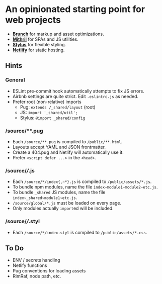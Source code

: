 # An opinionated starting point for web projects

- [**Brunch**](https://brunch.io/docs/config) for markup and asset optimizations.
- [**Mithril**](https://mithril.js.org/api.html) for SPAs and JS utilities.
- [**Stylus**](http://stylus-lang.com/) for flexible styling.
- [**Netlify**](https://www.netlify.com/docs/netlify-toml-reference/) for static hosting.

## Hints

### General

- ESLint pre-commit hook automatically attempts to fix JS errors.
- Airbnb settings are quite strict. Edit `.eslintrc.js` as needed.
- Prefer root (non-relative) imports
  - Pug: `extends /_shared/layout` (root)
  - JS: `import '_shared/util';`
  - Stylus: `@import _shared/config`

### /source/**.pug

- Each `/source/**.pug` is compiled to `/public/**.html`.
- Layouts accept YAML and JSON frontmatter.
- Create a 404.pug and Netlify will automatically use it.
- Prefer `<script defer ...>` in the `<head>`.

### /source/*/*.js

- Each `/source/*/index{,~*}.js` is compiled to `/public/assets/*.js`.
- To bundle npm modules, name the file `index~module1~module2~etc.js`.
- To bundle `_shared` JS modules, name the file `index~_shared~module1~etc.js`.
- `/source/global/*.js` must be loaded on every page.
- Only modules actually `import`ed will be included.

### /source/*/*.styl

- Each `/source/*/index.styl` is compiled to `/public/assets/*.css`.

## To Do

- ENV / secrets handling
- Netlify functions
- Pug conventions for loading assets
- RimRaf, node path, etc.
